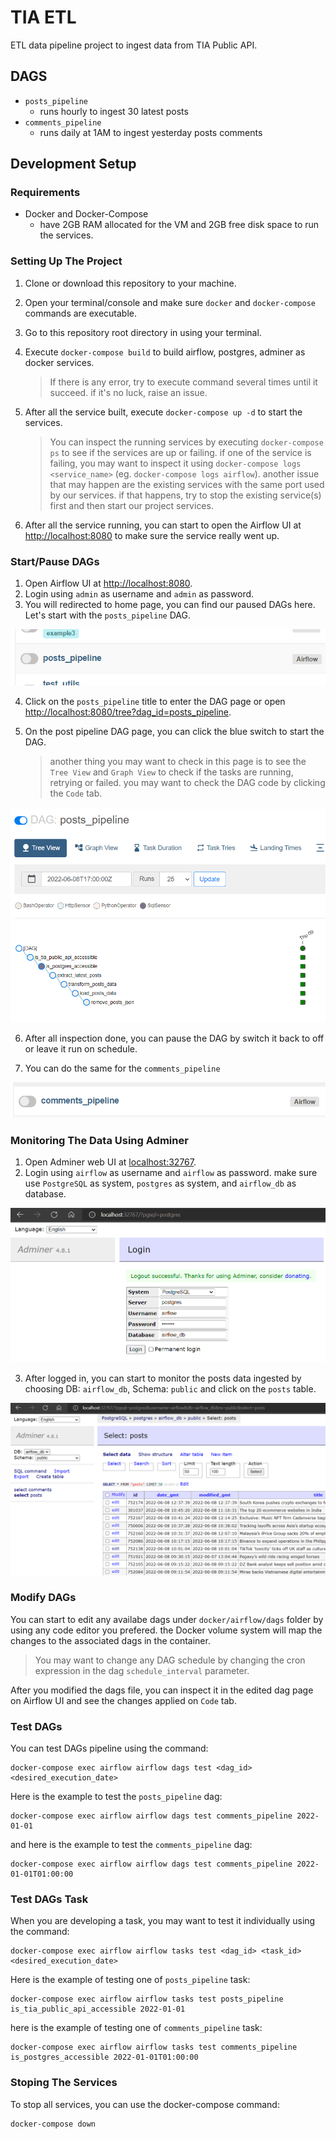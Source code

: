 # TIA ETL

ETL data pipeline project to ingest data from TIA Public API.

## DAGS
- `posts_pipeline`
    - runs hourly to ingest 30 latest posts
- `comments_pipeline`
    - runs daily at 1AM to ingest yesterday posts comments

## Development Setup

### Requirements
- Docker and Docker-Compose
    - have 2GB RAM allocated for the VM and 2GB free disk space to run the services.

### Setting Up The Project
1. Clone or download this repository to your machine.
2. Open your terminal/console and make sure `docker` and `docker-compose` commands are executable.
3. Go to this repository root directory in using your terminal.
4. Execute `docker-compose build` to build airflow, postgres, adminer as docker services.

    > If there is any error, try to execute command several times until it succeed. if it's no luck, raise an issue.

5. After all the service built, execute `docker-compose up -d` to start the services.
    > You can inspect the running services by executing `docker-compose ps` to see if the services are up or failing. if one of the service is failing, you may want to inspect it using `docker-compose logs <service_name>` (eg. `docker-compose logs airflow`). another issue that may happen are the existing services with the same port used by our services. if that happens, try to stop the existing service(s) first and then start our project services.
6. After all the service running, you can start to open the Airflow UI at [http://localhost:8080](http://localhost:8080) to make sure the service really went up.

### Start/Pause DAGs
1. Open Airflow UI at [http://localhost:8080](http://localhost:8080).
2. Login using `admin` as username and `admin` as password.
3. You will redirected to home page, you can find our paused DAGs here. Let's start with the `posts_pipeline` DAG. 

![posts_pipeline_inlist](/docs/images/posts_pipeline_inlist.png)

4. Click on the `posts_pipeline` title to enter the DAG page or open [http://localhost:8080/tree?dag_id=posts_pipeline](http://localhost:8080/tree?dag_id=posts_pipeline).
5. On the post pipeline DAG page, you can click the blue switch to start the DAG.

   > another thing you may want to check in this page is to see the `Tree View` and `Graph View` to check if the tasks are running, retrying or failed. you may want to check the DAG code by clicking the `Code` tab. 


![posts_pipeline_on](/docs/images/posts_pipeline_on.png)

6. After all inspection done, you can pause the DAG by switch it back to off or leave it run on schedule.

7. You can do the same for the `comments_pipeline`

![comments_pipeline_inlist](/docs/images/comments_pipeline_inlist.png)

### Monitoring The Data Using Adminer

1. Open Adminer web UI at [localhost:32767](http://localhost:32767).
2. Login using `airflow` as username and `airflow` as password. make sure use `PostgreSQL` as system, `postgres` as system, and `airflow_db` as database.

![adminer_login_page](/docs/images/adminer_login_page.png)

3. After logged in, you can start to monitor the posts data ingested by choosing DB: `airflow_db`, Schema: `public` and click on the `posts` table.

![posts_monitoring](/docs/images/posts_monitoring.png)

### Modify DAGs

You can start to edit any availabe dags under `docker/airflow/dags` folder by using any code editor you prefered. the Docker volume system will map the changes to the associated dags in the container.

> You may want to change any DAG schedule by changing the cron expression in the dag `schedule_interval` parameter.

After you modified the dags file, you can inspect it in the edited dag page on Airflow UI and see the changes applied on `Code` tab. 

### Test DAGs

You can test DAGs pipeline using the command:

```
docker-compose exec airflow airflow dags test <dag_id> <desired_execution_date>
```

Here is the example to test the `posts_pipeline` dag:

```
docker-compose exec airflow airflow dags test comments_pipeline 2022-01-01
```

and here is the example to test the `comments_pipeline` dag:

```
docker-compose exec airflow airflow dags test comments_pipeline 2022-01-01T01:00:00
```

### Test DAGs Task

When you are developing a task, you may want to test it individually using the command:

```
docker-compose exec airflow airflow tasks test <dag_id> <task_id> <desired_execution_date>
```

Here is the example of testing one of `posts_pipeline` task:

```
docker-compose exec airflow airflow tasks test posts_pipeline is_tia_public_api_accessible 2022-01-01
```

here is the example of testing one of `comments_pipeline` task:

```
docker-compose exec airflow airflow tasks test comments_pipeline is_postgres_accessible 2022-01-01T01:00:00 
```

### Stoping The Services

To stop all services, you can use the docker-compose command:

```
docker-compose down
```